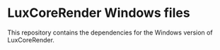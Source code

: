 # LuxCoreRender Windows files #

This repository contains the dependencies for the Windows version of LuxCoreRender.